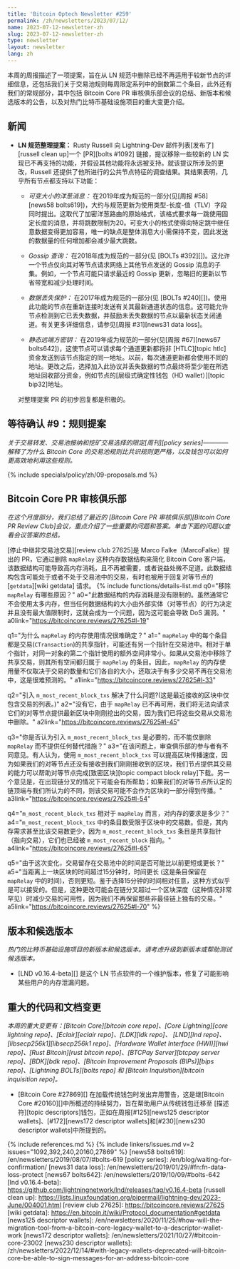 ```yaml
---
title: 'Bitcoin Optech Newsletter #259'
permalink: /zh/newsletters/2023/07/12/
name: 2023-07-12-newsletter-zh
slug: 2023-07-12-newsletter-zh
type: newsletter
layout: newsletter
lang: zh
---
```

本周的周报描述了一项提案，旨在从 LN 规范中删除已经不再适用于较新节点的详细信息，还包括我们关于交易池规则每周限定系列中的倒数第二个条目，此外还有我们的常规部分，其中包括 Bitcoin Core PR 审核俱乐部会议的总结、新版本和候选版本的公告，以及对热门比特币基础设施项目的重大变更介绍。

## 新闻

- **LN 规范整理提案：** Rusty Russell 向 Lightning-Dev 邮件列表[发布了][russell clean up]一个 [PR][bolts #1092] 链接，提议移除一些较新的 LN 实现已不再支持的功能，并假设其他功能将永远被支持。就该提议所涉及的更改，Russell 还提供了他所进行的公共节点特征的调查结果。其结果表明，几乎所有节点都支持以下功能：

  - *<!--variable-sized-onion-messages-->可变大小的洋葱消息：* 在2019年成为规范的一部分(见[周报 #58][news58 bolts619])，大约与规范更新为使用类型-长度-值（TLV）字段同时提出。这取代了加密洋葱路由的原始格式，该格式要求每一跳使用固定长度的消息，并将跳数限制为20。可变大小的格式使得向特定跳中继任意数据变得更加容易，唯一的缺点是整体消息大小需保持不变，因此发送的数据量的任何增加都会减少最大跳数。

  - *<!--gossip-queries-->Gossip 查询：* 在2018年成为规范的一部分(见 [BOLTs #392][])。这允许一个节点仅向其对等节点请求网络上其他节点发送的 Gossip 消息的子集。例如，一个节点可能只请求最近的 Gossip 更新，忽略旧的更新以节省带宽和减少处理时间。

  - *<!--data-loss-protection-->数据丢失保护：* 在2017年成为规范的一部分(见 [BOLTs #240][])。使用此功能的节点在重新连接时发送有关其最新通道状态的信息。这可能允许节点检测到它已丢失数据，并鼓励未丢失数据的节点以最新状态关闭通道。有关更多详细信息，请参见[周报 #31][news31 data loss]。

  - *<!--static-remote-party-keys-->静态远端方密钥：* 在2019年成为规范的一部分(见[周报 #67][news67 bolts642])，这使节点可以请求每个通道更新都将非 [HTLC][topic htlc] 资金发送到该节点指定的同一地址。以前，每次通道更新都会使用不同的地址。更改之后，选择加入此协议并丢失数据的节点最终将至少能在所选地址回收部分资金，例如节点的[层级式确定性钱包（HD wallet）][topic bip32]地址。

  对整理提案 PR 的初步回复都是积极的。

## 等待确认 #9：规则提案

_关于交易转发、交易池接纳和挖矿交易选择的限定[周刊][policy series]————解释了为什么 Bitcoin Core 的交易池规则比共识规则更严格，以及钱包可以如何更高效地利用这些规则。_

{% include specials/policy/zh/09-proposals.md %}

## Bitcoin Core PR 审核俱乐部

*在这个月度部分，我们总结了最近的 [Bitcoin Core PR 审核俱乐部][Bitcoin Core PR Review Club]会议，重点介绍了一些重要的问题和答案。单击下面的问题以查看会议答案的总结。*

[停止中继非交易池交易][review club 27625]是 Marco Falke（MarcoFalke）提出的 PR，它通过删除 `mapRelay` 这种内存数据结构来简化 Bitcoin Core 客户端，该数据结构可能导致高内存消耗，且不再被需要，或者说益处微不足道。此数据结构包含可能处于或者不处于交易池中的交易，有时也被用于回复对等节点的 [`getdata`][wiki getdata] 请求。
{% include functions/details-list.md
  q0="<!--what-are-the-reasons-to-remove-maprelay-->移除 `mapRelay` 有哪些原因？"
  a0="此数据结构的内存消耗是没有限制的。虽然通常它不会使用太多内存，但当任何数据结构的大小由外部实体（对等节点）的行为决定并且没有最大值限制时，这就会成为一个问题，因为这可能会导致 DoS 漏洞。"
  a0link="https://bitcoincore.reviews/27625#l-19"

  q1="<!--why-is-the-memory-usage-of-maprelay-hard-to-determine-->为什么 `mapRelay` 的内存使用情况很难确定？"
  a1=" `mapRelay` 中的每个条目都是交易(`CTransaction`)的共享指针，可能还有另一个指针在交易池中。相对于单个指针，对同一对象的第二个指针使用的额外空间非常小。如果从交易池中移除了共享交易，则其所有空间都归属于 `mapRelay` 的条目。因此，`mapRelay` 的内存使用量不仅取决于交易的数量和它们各自的大小，还取决于有多少交易不再在交易池中，这是很难预测的。"
  a1link="https://bitcoincore.reviews/27625#l-33"

  q2="<!--what-problem-is-solved-by-introducing-m-most-recent-block-txs-this-is-a-list-of-only-the-transactions-in-the-most-recently-received-block-->引入 `m_most_recent_block_txs` 解决了什么问题?(这是最近接收的区块中仅包含交易的列表。)"
  a2="没有它，由于 `mapRelay` 已不再可用，我们将无法向请求它们的对等节点提供最新区块中刚刚挖出的交易，因为我们已将这些交易从交易池中删除。"
  a2link="https://bitcoincore.reviews/27625#l-45"

  q3="<!--do-you-think-it-is-necessary-to-introduce-m-most-recent-block-txs-as-opposed-to-just-removing-maprelay-without-any-replacement-->你是否认为引入 `m_most_recent_block_txs` 是必要的，而不能仅删除 `mapRelay` 而不提供任何替代措施？"
  a3="在该问题上，审查俱乐部的参与者有不同意见。有人认为，使用 `m_most_recent_block_txs` 可以提高区块传播速度，因为如果我们的对等节点还没有接收到我们刚刚接收到的区块，我们节点提供其交易的能力可以帮助对等节点完成[致密区块][topic compact block relay]下载。另一个意见是，在出现链分叉的情况下可能会有所帮助；如果我们的对等节点所认定的链顶端与我们所认为的不同，则该交易可能不会作为区块的一部分得到传播。"
  a3link="https://bitcoincore.reviews/27625#l-54"

  q4="<!--what-are-the-memory-requirements-for-m-most-recent-block-txs-compared-to-maprelay-->`m_most_recent_block_txs` 相对于 `mapRelay` 而言，对内存的要求是多少？"
  a4="`m_most_recent_block_txs` 中的条目数受限于区块中的交易数。但是，其内存需求甚至比该交易数更少，因为 `m_most_recent_block_txs` 条目是共享指针（指向交易），它们也已经被 `m_most_recent_block` 指向。"
  a4link="https://bitcoincore.reviews/27625#l-65"

  q5="<!--are-there-scenarios-in-which-transactions-would-be-made-available-for-a-shorter-or-longer-time-than-before-as-a-result-of-this-change-->由于这次变化，交易留存在交易池中的时间是否可能比以前更短或更长？"
  a5="当距离上一块区块的时间超过15分钟时，时间更长 (这是条目保留在 `mapRelay` 中的时间)，否则更短。鉴于选择15分钟的时间相对任意，这种方式似乎是可以接受的。但是，这种更改可能会在链分叉超过一个区块深度（这种情况非常罕见）时减少交易的可用性，因为我们不再保留那些非最佳链上独有的交易。"
  a5link="https://bitcoincore.reviews/27625#l-70"
%}

## 版本和候选版本

*热门的比特币基础设施项目的新版本和候选版本。请考虑升级到新版本或帮助测试候选版本。*

- [LND v0.16.4-beta][] 是这个 LN 节点软件的一个维护版本，修复了可能影响某些用户的内存泄漏问题。

## 重大的代码和文档变更

*本周的重大变更有：[Bitcoin Core][bitcoin core repo]、[Core
Lightning][core lightning repo]、[Eclair][eclair repo]、[LDK][ldk repo]、
[LND][lnd repo]、[libsecp256k1][libsecp256k1 repo]、[Hardware Wallet
Interface (HWI)][hwi repo]、[Rust Bitcoin][rust bitcoin repo]、[BTCPay
Server][btcpay server repo]、[BDK][bdk repo]、[Bitcoin Improvement
Proposals (BIPs)][bips repo]、[Lightning BOLTs][bolts repo] 和
[Bitcoin Inquisition][bitcoin inquisition repo]。*

- [Bitcoin Core #27869][] 在加载传统钱包时发出弃用警告，这是继[Bitcoin Core #20160][]中所概述的持续努力，旨在帮助用户从传统钱包迁移至 [描述符][topic descriptors]钱包，正如在周报[#125][news125 descriptor wallets]、[#172][news172 descriptor wallets]和[#230][news230 descriptor wallets]中所提到的。

{% include references.md %}
{% include linkers/issues.md v=2 issues="1092,392,240,20160,27869" %}
[news58 bolts619]: /en/newsletters/2019/08/07/#bolts-619
[policy series]: /en/blog/waiting-for-confirmation/
[news31 data loss]: /en/newsletters/2019/01/29/#fn:fn-data-loss-protect
[news67 bolts642]: /en/newsletters/2019/10/09/#bolts-642
[lnd v0.16.4-beta]: https://github.com/lightningnetwork/lnd/releases/tag/v0.16.4-beta
[russell clean up]: https://lists.linuxfoundation.org/pipermail/lightning-dev/2023-June/004001.html
[review club 27625]: https://bitcoincore.reviews/27625
[wiki getdata]: https://en.bitcoin.it/wiki/Protocol_documentation#getdata
[news125 descriptor wallets]: /en/newsletters/2020/11/25/#how-will-the-migration-tool-from-a-bitcoin-core-legacy-wallet-to-a-descriptor-wallet-work
[news172 descriptor wallets]: /en/newsletters/2021/10/27/#bitcoin-core-23002
[news230 descriptor wallets]: /zh/newsletters/2022/12/14/#with-legacy-wallets-deprecated-will-bitcoin-core-be-able-to-sign-messages-for-an-address-bitcoin-core
